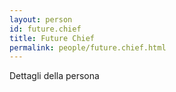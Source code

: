 ```yaml
---
layout: person
id: future.chief
title: Future Chief
permalink: people/future.chief.html
---
```


Dettagli della persona